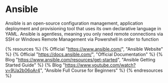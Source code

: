# Ansible

Ansible is an open-source configuration management, application deployment and provisioning tool that uses its own declarative language in YAML. Ansible is agentless, meaning you only need remote connections via SSH or Windows Remote Management via Powershell in order to function


{% resources %}
  {% Official "https://www.ansible.com/", "Ansible Website" %}
  {% Official "https://docs.ansible.com/", "Official Documentation" %}
  {% Blog "https://www.ansible.com/resources/get-started", "Ansible Getting Started Guide" %}
  {% Blog "https://www.youtube.com/watch?v=9Ua2b06oAr4", "Ansible Full Course for Beginners" %}
{% endresources %}
